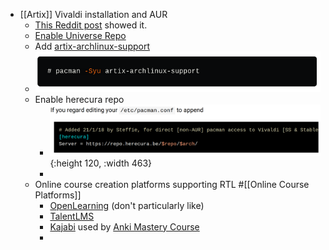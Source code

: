 - [[Artix]] Vivaldi installation and AUR
	- [This Reddit post](https://www.reddit.com/r/artixlinux/comments/ve00lw/can_not_find_artixarchlinuxsupport/) showed it.
	- [Enable Universe Repo](https://wiki.artixlinux.org/Main/Repositories#Universe)
	- Add [artix-archlinux-support](https://dev.to/nabbisen/artix-linux-add-arch-linux-repos-extra-community-35ab)
	- ![image.png](../assets/image_1659002073013_0.png)
	- Enable herecura repo
		- ![image.png](../assets/image_1659002864431_0.png){:height 120, :width 463}
		-
	- Online course creation platforms supporting RTL #[[Online Course Platforms]]
		- [OpenLearning](https://solutions.openlearning.com) (don't particularly like)
		- [TalentLMS](https://www.talentlms.com)
		- [Kajabi](https://kajabi.com) used by [Anki Mastery Course](https://courses.ankipalace.com)
		-